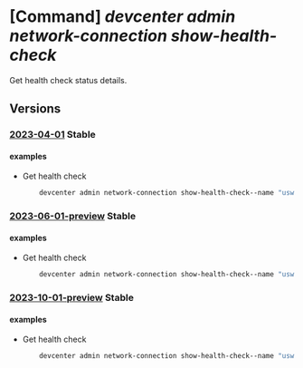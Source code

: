 # [Command] _devcenter admin network-connection show-health-check_

Get health check status details.

## Versions

### [2023-04-01](/Resources/mgmt-plane/L3N1YnNjcmlwdGlvbnMve30vcmVzb3VyY2Vncm91cHMve30vcHJvdmlkZXJzL21pY3Jvc29mdC5kZXZjZW50ZXIvbmV0d29ya2Nvbm5lY3Rpb25zL3t9L2hlYWx0aGNoZWNrcy9sYXRlc3Q=/2023-04-01.xml) **Stable**

<!-- mgmt-plane /subscriptions/{}/resourcegroups/{}/providers/microsoft.devcenter/networkconnections/{}/healthchecks/latest 2023-04-01 -->

#### examples

- Get health check
    ```bash
        devcenter admin network-connection show-health-check--name "uswest3network" --resource-group "rg1"
    ```

### [2023-06-01-preview](/Resources/mgmt-plane/L3N1YnNjcmlwdGlvbnMve30vcmVzb3VyY2Vncm91cHMve30vcHJvdmlkZXJzL21pY3Jvc29mdC5kZXZjZW50ZXIvbmV0d29ya2Nvbm5lY3Rpb25zL3t9L2hlYWx0aGNoZWNrcy9sYXRlc3Q=/2023-06-01-preview.xml) **Stable**

<!-- mgmt-plane /subscriptions/{}/resourcegroups/{}/providers/microsoft.devcenter/networkconnections/{}/healthchecks/latest 2023-06-01-preview -->

#### examples

- Get health check
    ```bash
        devcenter admin network-connection show-health-check--name "uswest3network" --resource-group "rg1"
    ```

### [2023-10-01-preview](/Resources/mgmt-plane/L3N1YnNjcmlwdGlvbnMve30vcmVzb3VyY2Vncm91cHMve30vcHJvdmlkZXJzL21pY3Jvc29mdC5kZXZjZW50ZXIvbmV0d29ya2Nvbm5lY3Rpb25zL3t9L2hlYWx0aGNoZWNrcy9sYXRlc3Q=/2023-10-01-preview.xml) **Stable**

<!-- mgmt-plane /subscriptions/{}/resourcegroups/{}/providers/microsoft.devcenter/networkconnections/{}/healthchecks/latest 2023-10-01-preview -->

#### examples

- Get health check
    ```bash
        devcenter admin network-connection show-health-check--name "uswest3network" --resource-group "rg1"
    ```
